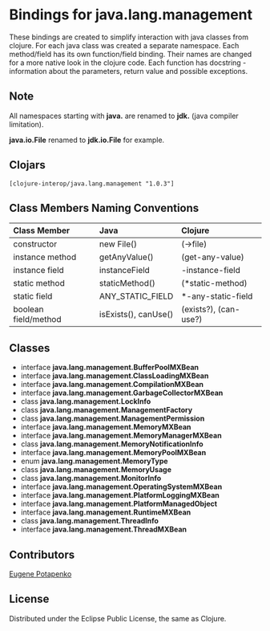 # Bindings for java.lang.management

These bindings are created to simplify interaction with java classes from clojure.
For each java class was created a separate namespace.
Each method/field has its own function/field binding.
Their names are changed for a more native look in the clojure code. Each function has docstring - information about the parameters, return value and possible exceptions.

## Note

All namespaces starting with **java.** are renamed to **jdk.** (java compiler limitation). 

**java.io.File** renamed to **jdk.io.File** for example. 




## Clojars

```
[clojure-interop/java.lang.management "1.0.3"]
```

## Class Members Naming Conventions

| Class Member | Java | Clojure |
|:--|:--|:--|
| constructor | new File() | (->file) |
| instance method | getAnyValue() | (get-any-value) |
| instance field | instanceField | -instance-field |
| static method | staticMethod() | (*static-method) |
| static field | ANY_STATIC_FIELD | *-any-static-field |
| boolean field/method | isExists(), canUse() | (exists?), (can-use?) |

## Classes

- interface **java.lang.management.BufferPoolMXBean**
- interface **java.lang.management.ClassLoadingMXBean**
- interface **java.lang.management.CompilationMXBean**
- interface **java.lang.management.GarbageCollectorMXBean**
- class **java.lang.management.LockInfo**
- class **java.lang.management.ManagementFactory**
- class **java.lang.management.ManagementPermission**
- interface **java.lang.management.MemoryMXBean**
- interface **java.lang.management.MemoryManagerMXBean**
- class **java.lang.management.MemoryNotificationInfo**
- interface **java.lang.management.MemoryPoolMXBean**
- enum **java.lang.management.MemoryType**
- class **java.lang.management.MemoryUsage**
- class **java.lang.management.MonitorInfo**
- interface **java.lang.management.OperatingSystemMXBean**
- interface **java.lang.management.PlatformLoggingMXBean**
- interface **java.lang.management.PlatformManagedObject**
- interface **java.lang.management.RuntimeMXBean**
- class **java.lang.management.ThreadInfo**
- interface **java.lang.management.ThreadMXBean**

## Contributors

[Eugene Potapenko](https://github.com/potapenko/)

## License

Distributed under the Eclipse Public License, the same as Clojure.
